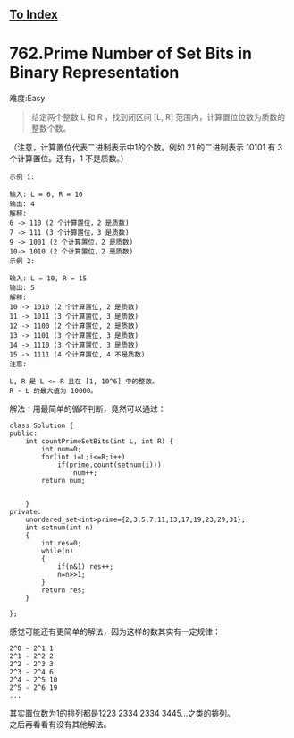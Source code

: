 [To Index](/index.md)
---
# 762.Prime Number of Set Bits in Binary Representation
难度:Easy
> 给定两个整数 L 和 R ，找到闭区间 [L, R] 范围内，计算置位位数为质数的整数个数。

（注意，计算置位代表二进制表示中1的个数。例如 21 的二进制表示 10101 有 3 个计算置位。还有，1 不是质数。）

```
示例 1:

输入: L = 6, R = 10
输出: 4
解释:
6 -> 110 (2 个计算置位，2 是质数)
7 -> 111 (3 个计算置位，3 是质数)
9 -> 1001 (2 个计算置位，2 是质数)
10-> 1010 (2 个计算置位，2 是质数)
示例 2:

输入: L = 10, R = 15
输出: 5
解释:
10 -> 1010 (2 个计算置位, 2 是质数)
11 -> 1011 (3 个计算置位, 3 是质数)
12 -> 1100 (2 个计算置位, 2 是质数)
13 -> 1101 (3 个计算置位, 3 是质数)
14 -> 1110 (3 个计算置位, 3 是质数)
15 -> 1111 (4 个计算置位, 4 不是质数)
注意:

L, R 是 L <= R 且在 [1, 10^6] 中的整数。
R - L 的最大值为 10000。
```

解法：用最简单的循环判断，竟然可以通过：  

```
class Solution {
public:
    int countPrimeSetBits(int L, int R) {
        int num=0;
        for(int i=L;i<=R;i++)
            if(prime.count(setnum(i)))
                num++;
        return num;
        
        
    }
private:
    unordered_set<int>prime={2,3,5,7,11,13,17,19,23,29,31};
    int setnum(int n)
    {
        int res=0;
        while(n)
        {
            if(n&1) res++;
            n=n>>1;
        }
        return res;
    }

};
```

感觉可能还有更简单的解法，因为这样的数其实有一定规律：  

```
2^0 - 2^1 1
2^1 - 2^2 2
2^2 - 2^3 3
2^3 - 2^4 6
2^4 - 2^5 10
2^5 - 2^6 19
...
```
其实置位数为1的排列都是1223 2334 2334 3445...之类的排列。  
之后再看看有没有其他解法。
